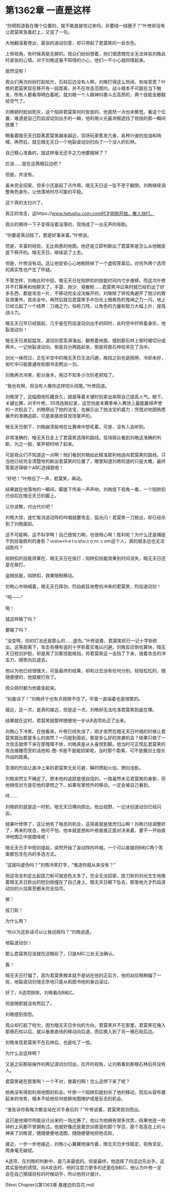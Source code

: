 # 第1362章 一直是这样

“你明知道我在哪个位置的，就不能直接攻过来吗，非要绕一绕圈子？”叶修却没有让君莫笑急着赶上，又说了一句。

大地翻滚着卷出，嚣张的波动剑意，却只带起了君莫笑的一丝衣色。

上帝视角，有时候真挺无聊的。观众们纷纷想着，他们很遗憾完全无法体验刘皓此时紧张的心情。对于刘皓这毫不知情的小心，他们一不小心就同情起来。

居然没有！

观众们再次纷纷打起哈欠，石柱后边没有人啊，刘皓打得这么热闹，有啥意思？叶修的君莫笑现在移开有一段距离，并不在攻击范围内，战斗根本不可能在当下触发，所有人都看得明白着呢，就刘皓一个人精神抖擞斗志高昂的，两个技能全都献给空气了。

刘皓顿时脸如死灰，这个陷阱君莫笑何时安放的，他竟然一点也未察觉。看这个位置，难道是自己烈焰波动剑出手的一瞬，他利用火光最浓郁遮挡了视线的那一瞬间放置？

眼看着暗无天日距离君莫笑越来越近，现场玩家愈发亢奋，各种兴奋的加油和呐喊，再然后，就见暗无天日一个地裂波动剑扫向了一个没人的石林。

自己精心准备的，就这样毫无还手之力地要输掉了？

应该……是在这两根后边吧？

但是，并没有。

虽未完全招架，但多少还是起了点作用，暗无天日这一坠不至于翻倒，刘皓继续调整角色身形，让他落地时尽可能的平稳。

这个真的太扫兴了。

真正的攻击，这https://www.hetushu.com.com时才刚刚开始，散人快打。

观众的期待一下子变得没着没落的，现场成了一出无声的哑剧。

“你要是真动摇了，那是好事来着。”叶修说。

但是，丰富的经验，无比熟悉的地图，他还是立即判断出了君莫笑是怎么从他眼皮底下移开的。暗无天日，继续追了上去。

但是，叶修没有动。这让他安安心心地剔除掉了一个虚假答案后，对另外两个选项的真实性也产生了怀疑。

不管怎样，刘皓此时中招，暗无天日在陷阱扣的技能时间内寸步难移。而这次叶修并不打算再和他聊天了，手雷、抛沙、驱散粉……君莫笑冲过来时就已经扔出了好多东西，都是攻击一片，不移动完全没法躲开的，刘皓除了转视角避开了抛沙的致盲效果外，其余全中，再然后就见君莫笑手中剑光上暗紫色的鬼神之力一闪，地上已经立起了一个结界：刀魂之力，俗称刀阵，让角色的力量和智力大幅上升，提高战斗力。

暗无天日早已经跳起，几乎是在烈焰波动剑出手的同时，此时空中拧转着身形，地裂波动剑！

暗无天日发起猛攻，波动剑意澎湃涌出，翻卷着地面，撞到那石林上顿时被切分成两半。一记地裂波动剑，倒是兵分两路起来，倒是将那石林给夹在了当中。

剑光一抹而过，正在半空中的暗无天日无法闪避，格挡之前也是刚用，冷却未好，匆忙中只能普通攻和图书击劈出一剑。

刘皓再次冷笑，影分身术，用过不知多少次的老把戏了。

“我也有啊，但没有人像你这样彻头彻尾。”叶修回道。

刘皓哭了，这幅图他珍藏良久，就是等着关键时刻拿出来帮自己提高人气。眼下，关键比赛，对手叶修，35场连胜纪录，这恐怕是本赛季单人赛场上最能赢得声誉的一次机会了。刘皓祭出了他的法宝，也展示出了他法宝的威力：凭借对地图熟悉展开的准确追踪，可是直接收获现场掌声的。

暗无天日倒下，刘皓崩溃般地在比赛席中怒吼着，可是，没有人会听到。

非常准确的，暗无天日走上了君莫笑选择的路线。现场观众看到刘皓这准确的判断，为之一振，掌声顿时响了起来。

可是观众们不知道这一点啊！他们看到刘皓如此精准犀利地追向君莫笑的路线，只当他已经完全清楚地判断出君莫笑的位置了，哪里知道刘皓知道的只是大概，最终答案还得做个ABC选择题呢！

“好吧！”叶修应了一声，君莫笑，再动。

结果就在他落地的一瞬间，脚底下传来一声声响，刘皓低下视角一看，一个陷阱扣已经扣在暗无天日的脚上。

让你说教，付出代价吧！

刘皓大惊，连忙取消波动阵的吟唱就要攻击，弧光闪！君莫笑一刀掠出，却已经杀到了刘皓面前。

这不可能啊，这不科学啊！自己很努力啊，也很用心啊！胜利呢？为什么还是捕捉不到丝毫胜利的身影？ｗwｗ•hｅtｕshu.cｏｍ.ｃoｍ这个人，真的就永远也无法战胜吗？

陷阱扣的技能效果在，暗无天日在挨打；陷阱扣技能效果到时间消失，暗无天日还是在挨打。

盗贼技能，陷阱扣，效果限制移动。

刘皓心中呐喊着，暗无天日挥剑，烈焰疯狂地卷向冲来的君莫笑，烈焰波动剑！

“呵——”

啪！

就这样输了吗？

要输了吗？

“没变啊，你的打法还是那么的……虚伪。”叶修说着，君莫笑却已一记十字斩砍出。这等距离下，攻击有横有竖的十字斩着实难以闪避。刘皓反应倒也算快，暗无天日短剑护脸，却是用了剑客技能格挡，将君莫笑这一击挡了下来，借着攻击的冲击力，顺势向后退去。

他以为他已经很强大，可是最终的结果，却和过去没有任何分别。轻轻松松的，随随便便的，他就被打败了。

观众顿时都为他着急起来。

“别废话了！”刘皓终于也有点按捺不住了，毕竟一直端着也是很累的。

接近，这一次，是真的接近，但是这一次，刘皓却无法吃准君莫笑到底在哪。

结果就在这时，君莫笑就那样随便地一步从B选项处迈了出来。

刘皓心下冷笑。在他看来，叶修已经失误了。刚才突然在暗无天日吟唱的时候让君莫笑跳出那是多么的突然？一闪就到面前，那是多么好的突袭机会？结果只做了一次攻击就停下来在那喋喋不休，刘皓真是从头喜悦到脚。他当时可正慌乱君莫笑的攻击接踵而至的话他和-图-书是不是能招架呢，当时那个距离，可不是魔剑士擅长作战的距离。

澎湃的烈焰让直冲上来的君莫笑无处可避，瞬时燃起火焰，燃向泡影。

刘皓突然又不确定了。原本他的追踪是很自信的，一路虽然未见君莫笑的身影，但他相信对方是在他的掌控之下。如果有掌控外的移动，一定会被自己看到。

哼……

刘皓抓的就是这一时机，暗无天日横向掠出，抢出视野，一记冰创波动剑已经闪出。

结果叶修停了，这让他有了喘息的机会，这简直就是放虎归山啊！刘皓已经调整好了，再来的攻击，他可不怕，他本就是想和叶修直接正面对决来着，要不一开始直冲地图正中是图啥呢！

暗无天日手中短剑提起，突然开始了波动阵的吟唱，一个可以直接将B和C两个答案都包含在内的多选方式。

“这就叫虚伪吗？”刘皓冷笑打字，“难道你就从来没有？”

但这攻击判定比起拔刀斩可就逊色太多了，完全无法招架，拔刀斩的剑光生生地推着暗无天日砍出的短剑倒撞在了自己身上，暗无天日朝下坠去，那里他方才烈焰波动剑的火焰甚至都未完全焰尽。

擦！

拔刀斩！

为什么啊？

“你以为这些话可以让我动摇吗？”刘皓说道。

地裂波动剑！

那么君莫笑应该就在这眼前了，只是ABC三处无法确认。

轰！

暗无天日打偏了，因为君莫笑根本就不是站在他的正后方，他的站位稍稍偏了一些，地裂波动剑很无奈地只是从和图书他的身边滚过。

好了，A选项排除，刘皓看向B和C。

但是随即就没有然后了。

刘皓感到惊恐。

观众却打起了哈欠，因为暗无天日步向的方向，君莫笑并不在那里。君莫笑在掩入那根石柱以后，就以垂直直线的移动向后退，而后换入到了另一根石柱后边。

刘皓发现君莫笑不在石林后，也是吃了一惊。

为什么会这样啊？

又是之前那般操作的两记波动剑切出，拉开的视角，让刘皓看到那根石林后并没有人。

君莫笑就在那里啊！一个不对，接着扫啊！怎么这停下来了呢？

他再没有得到利用地图的机会。叶修一个陷阱扣就封杀了他的移动，而后从容布置起来的攻势，根本不给他任何依赖地图掩护或是反击的机会。

“谁告诉你我每次都会站在对手身后的？”叶修说着，君莫笑拔剑而出。

这已是他竭尽所能设计出来的一场比赛了。他以为他拥有很多优势，结果他连一秒钟的上风都不曾拥有过。他就好像还是嘉世训练营的那个学员，那个高高在上的斗神来了训练营，随随便便地选图，随随便便地把他击败。

接近，一步一步地接近，刘皓小心翼翼地操作着，暗无天日步伐稳定，视角坚定，周身毫无破绽。

A选项，在刘皓的判断中，是几率最低的。但是最终，他选择了向这边先出手。这其实是他的诱饵，向A攻击时，他的注意力更多的还是在B和C，他认为叶修一定会在自己猜错目标的时候动手，所以他将计就计。



[Next Chapter](第1363章 悬崖边的百花.md)